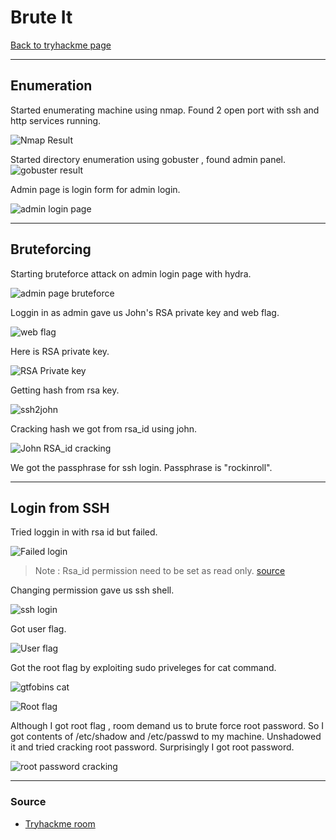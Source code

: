 # Brute It
[Back to tryhackme page](../Tryhackme.md)
- --
## Enumeration
Started enumerating machine using nmap. Found 2 open port with ssh and http services running.

![Nmap Result](Nmap%20result.png)

Started directory enumeration using gobuster , found admin panel.
![gobuster result](gobuster.png)

Admin page is login form for admin login.

![admin login page](admin%20login%20page.png)

- --
## Bruteforcing 
Starting bruteforce attack on admin login page with hydra.

![admin page bruteforce](hydra%20admin%20bruteforce.png)

Loggin in as admin gave us John's RSA private key and web flag.

![web flag](web%20flag.png)

Here is RSA private key.

![RSA Private key](RSA%20Private%20key.png)

Getting hash from rsa key.

![ssh2john](ssh2john.png)

Cracking hash we got from rsa_id using john.

![John RSA_id cracking](john%20rsa-id%20cracking.png)

We got the passphrase for ssh login. Passphrase is "rockinroll".

- --
## Login from SSH
Tried loggin in with rsa id but failed.

![Failed login](ssh%20failed%20login.png)

> Note : Rsa_id permission need to be set as read only. 
>[source](https://docs.rackspace.com/support/how-to/logging-in-with-an-ssh-private-key-on-linuxmac/)

Changing permission gave us ssh shell.

![ssh login](ssh%20login.png)

Got user flag.

![User flag](User%20flag.png)

Got the root flag by exploiting sudo priveleges for cat command.

![gtfobins cat](gtfobins%20cat.png)

![Root flag](root%20flag.png)

Although I got root flag , room demand us to brute force root password.
So I got contents of /etc/shadow and /etc/passwd to my machine. Unshadowed it and tried cracking root password. Surprisingly I got root password.

![root password cracking](root%20password%20cracking.png)

- --
### Source
- [Tryhackme room](https://tryhackme.com/room/bruteit)